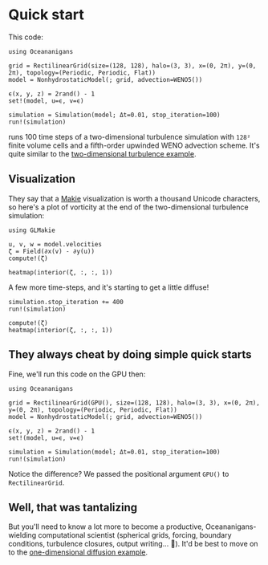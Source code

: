 # Quick start

This code:

```jldoctest cpu
using Oceananigans

grid = RectilinearGrid(size=(128, 128), halo=(3, 3), x=(0, 2π), y=(0, 2π), topology=(Periodic, Periodic, Flat))
model = NonhydrostaticModel(; grid, advection=WENO5())

ϵ(x, y, z) = 2rand() - 1
set!(model, u=ϵ, v=ϵ)

simulation = Simulation(model; Δt=0.01, stop_iteration=100)
run!(simulation)
```

runs 100 time steps of a two-dimensional turbulence simulation with `128²` finite volume cells and a fifth-order upwinded WENO advection scheme.
It's quite similar to the [two-dimensional turbulence example](https://clima.github.io/OceananigansDocumentation/stable/generated/two_dimensional_turbulence/).

## Visualization

They say that a [Makie](https://makie.juliaplots.org/stable/) visualization is worth a thousand Unicode characters, so here's a plot of vorticity at the end of the two-dimensional turbulence simulation:

```jldoctest cpu
using GLMakie

u, v, w = model.velocities
ζ = Field(∂x(v) - ∂y(u))
compute!(ζ)

heatmap(interior(ζ, :, :, 1))
```

A few more time-steps, and it's starting to get a little diffuse!

```jldoctest cpu
simulation.stop_iteration += 400
run!(simulation)

compute!(ζ)
heatmap(interior(ζ, :, :, 1))
```

## They always cheat by doing simple quick starts

Fine, we'll run this code on the GPU then:

```jldoctest gpu
using Oceananigans

grid = RectilinearGrid(GPU(), size=(128, 128), halo=(3, 3), x=(0, 2π), y=(0, 2π), topology=(Periodic, Periodic, Flat))
model = NonhydrostaticModel(; grid, advection=WENO5())

ϵ(x, y, z) = 2rand() - 1
set!(model, u=ϵ, v=ϵ)

simulation = Simulation(model; Δt=0.01, stop_iteration=100)
run!(simulation)
```

Notice the difference? We passed the positional argument `GPU()` to `RectilinearGrid`.

## Well, that was tantalizing

But you'll need to know a lot more to become a productive, Oceananigans-wielding computational scientist (spherical grids, forcing, boundary conditions, turbulence closures, output writing... 🤯). It'd be best to move on to the [one-dimensional diffusion example](https://clima.github.io/OceananigansDocumentation/stable/generated/one_dimensional_diffusion/).
